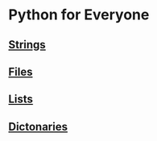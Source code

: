 # Python for Everyone

## [Strings](./strings.md)
## [Files](./files.md)
## [Lists](./lists.md)
## [Dictonaries](./dict.md)